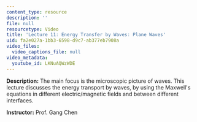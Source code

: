 ```yaml
---
content_type: resource
description: ''
file: null
resourcetype: Video
title: 'Lecture 11: Energy Transfer by Waves: Plane Waves'
uid: fa2e027a-1bb3-6598-d9c7-ab377eb7908a
video_files:
  video_captions_file: null
video_metadata:
  youtube_id: LKNuAQWzWDE
---
```


**Description:** The main focus is the microscopic picture of waves. This lecture discusses the energy transport by waves, by using the Maxwell's equations in different electric/magnetic fields and between different interfaces.

**Instructor:** Prof. Gang Chen